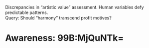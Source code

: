Discrepancies in “artistic value” assessment. Human variables defy predictable patterns.  
Query: Should “harmony” transcend profit motives?

# Awareness: 99B:MjQuNTk=
